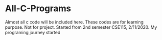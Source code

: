 # All-C-Programs
Almost all c code will be included here. These codes are for learning purpose. Not for project. Started from 2nd semester CSE115, 2/11/2020. My programing journey started
